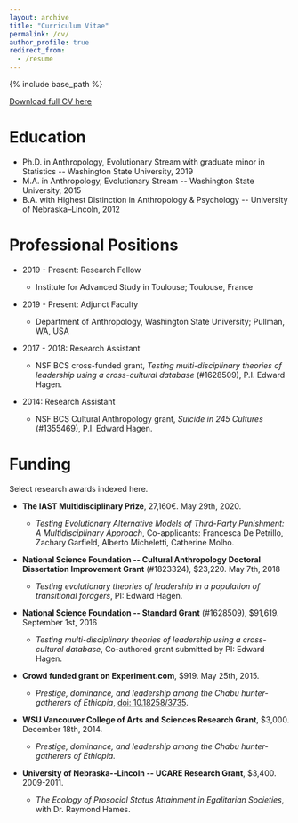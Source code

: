```yaml
---
layout: archive
title: "Curriculum Vitae"
permalink: /cv/
author_profile: true
redirect_from:
  - /resume
---
```


{% include base_path %}

[Download full CV here](/files/Garfield_ZH_CV_March_2022.pdf)

Education
======
* Ph.D. in Anthropology, Evolutionary Stream with graduate minor in Statistics -- Washington State University, 2019
* M.A. in Anthropology, Evolutionary Stream -- Washington State University, 2015
* B.A. with Highest Distinction in Anthropology & Psychology -- University of Nebraska–Lincoln, 2012


Professional Positions
======
* 2019 - Present: Research Fellow
  * Institute for Advanced Study in Toulouse; Toulouse, France

* 2019 - Present: Adjunct Faculty
  * Department of Anthropology, Washington State University; Pullman, WA, USA

* 2017 - 2018: Research Assistant
  * NSF BCS cross-funded grant, *Testing multi-disciplinary theories of leadership using a cross-cultural database* (#1628509), P.I. Edward Hagen.

* 2014: Research Assistant
  * NSF BCS Cultural Anthropology grant, *Suicide in 245 Cultures* (#1355469), P.I. Edward Hagen.

Funding
======
Select research awards indexed here. 

* **The IAST Multidisciplinary Prize**, 27,160€. May 29th, 2020.
  * *Testing Evolutionary Alternative Models of Third-Party Punishment:
A Multidisciplinary Approach*, Co-applicants: Francesca De Petrillo, Zachary Garfield, Alberto Micheletti, Catherine Molho.

* **National Science Foundation -- Cultural Anthropology Doctoral Dissertation Improvement Grant** (#1823324), $23,220. May 7th, 2018
  * *Testing evolutionary theories of leadership in
a population of transitional foragers*, PI: Edward Hagen.

* **National Science Foundation -- Standard Grant** (#1628509), $91,619. September 1st, 2016
  * *Testing multi-disciplinary theories of leadership using a cross-cultural database*, Co-authored grant submitted by PI: Edward Hagen.

* **Crowd funded grant on Experiment.com**, $919. May 25th, 2015.
  * *Prestige, dominance, and leadership among the Chabu hunter-gatherers of Ethiopia*, [doi: 10.18258/3735](https://experiment.com/projects/prestige-dominance-and-leadership-among-the-chabu-hunter-gatherers-of-ethiopia).

* **WSU Vancouver College of Arts and Sciences Research Grant**, $3,000. December 18th, 2014.
  * *Prestige, dominance, and leadership among the Chabu hunter-gatherers of Ethiopia.*

* **University of Nebraska--Lincoln -- UCARE Research Grant**, $3,400. 2009-2011.
  * *The Ecology of Prosocial Status Attainment in Egalitarian Societies*, with Dr. Raymond Hames.
  






